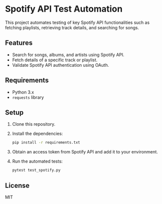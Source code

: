 # Spotify API Test Automation

This project automates testing of key Spotify API functionalities such as fetching playlists, retrieving track details, and searching for songs.

## Features
- Search for songs, albums, and artists using Spotify API.
- Fetch details of a specific track or playlist.
- Validate Spotify API authentication using OAuth.

## Requirements
- Python 3.x
- `requests` library

## Setup

1. Clone this repository.
2. Install the dependencies:

    ```bash
    pip install -r requirements.txt
    ```

3. Obtain an access token from Spotify API and add it to your environment.

4. Run the automated tests:

    ```bash
    pytest test_spotify.py
    ```

## License
MIT
